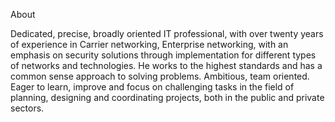 About

Dedicated, precise, broadly oriented IT professional, with over twenty years of experience in Carrier networking, Enterprise networking, with an emphasis on security solutions through implementation for different types of networks and technologies.
He works to the highest standards and has a common sense approach to solving problems.
Ambitious, team oriented. Eager to learn, improve and focus on challenging tasks in the field of planning, designing and coordinating projects, both in the public and private sectors.
